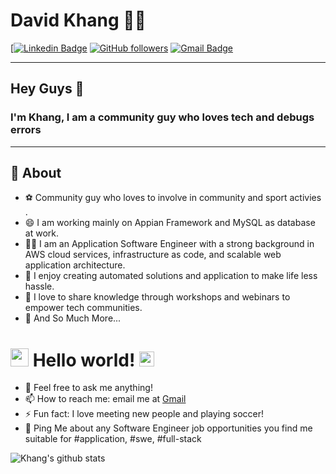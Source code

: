 # David Khang 👨‍💻

[[![Linkedin Badge](https://img.shields.io/badge/-davidkhang-blue?style=flat-square&logo=Linkedin&logoColor=white&link=https://www.linkedin.com/in/davidkhang/)](https://www.linkedin.com/in/davidkhang/)
[![GitHub followers](https://img.shields.io/github/followers/khang2107?label=Follow&style=social)](https://github.com/khang2107/?tab=follow)
[![Gmail Badge](https://img.shields.io/badge/-khangnguyen.adelaide@gmail.com-c14438?style=flat-square&logo=Gmail&logoColor=white&link=mailto:khangnguyen.adelaide@gmail.com)](mailto:khangnguyen.adelaide@gmail.com)

---

## Hey Guys 👋

### I'm Khang, I am a community guy who loves tech and debugs errors

---

## 🧐 About

- ⚽ Community guy who loves to involve in community and sport activies .
- 😄 I am working mainly on Appian Framework and MySQL as database at work.
- 👨‍💻 I am an Application Software Engineer with a strong background in AWS cloud services, infrastructure as code, and scalable web application architecture.
- 🌱 I enjoy creating automated solutions and application to make life less hassle.
- 🤝 I love to share knowledge through workshops and webinars to empower tech communities.
- 👯 And So Much More...

# <img src="https://github.com/TheDudeThatCode/TheDudeThatCode/blob/master/Assets/Hi.gif" width="29px"> Hello world!&nbsp;<img src="https://github.com/TheDudeThatCode/TheDudeThatCode/blob/master/Assets/Earth.gif" width="24px">

- 💬 Feel free to ask me anything!
- 📫 How to reach me: email me at [Gmail](mailto:khangnguyen.adelaide@gmail.com)
- ⚡ Fun fact: I love meeting new people and playing soccer!
- 🎈 Ping Me about any Software Engineer job opportunities you find me suitable for #application, #swe, #full-stack

![Khang's github stats](https://github-readme-stats.vercel.app/api?username=khang2107&show_icons=true)
